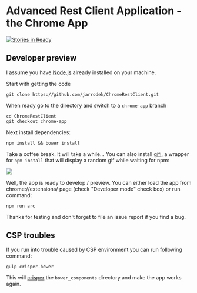 Advanced Rest Client Application - the Chrome App
=================

[![Stories in Ready](https://badge.waffle.io/jarrodek/ChromeRestClient.svg?label=ready&title=Ready)](http://waffle.io/jarrodek/ChromeRestClient)

## Developer preview
I assume you have [Node.js][1] already installed on your machine.

Start with getting the code
```shell
git clone https://github.com/jarrodek/ChromeRestClient.git
```

When ready go to the directory and switch to a `chrome-app` branch
```shell
cd ChromeRestClient
git checkout chrome-app
```

Next install dependencies:
```shell
npm install && bower install
```
Take a coffee break. It will take a while... You can also install [gifi][gifi], a wrapper for `npm install` that will display a random gif while waiting for npm:

![](https://raw.githubusercontent.com/vdemedes/gifi/master/media/demo.gif)




Well, the app is ready to develop / preview. You can either load the app from chrome://extensions/ page (check "Developer mode" check box) or run command:
```shell
npm run arc
```

Thanks for testing and don't forget to file an issue report if you find a bug.

## CSP troubles
If you run into trouble caused by CSP environment you can run following command:
```shell
gulp crisper-bower
```

This will [crisper][2] the `bower_components` directory and make the app works again.

 [1]: https://docs.npmjs.com/getting-started/installing-node "Install Node.js"
 [2]: https://github.com/PolymerLabs/crisper "Crisper for Polymer"
 [gifi]: https://github.com/vdemedes/gifi "watch GIFs while running npm install"
